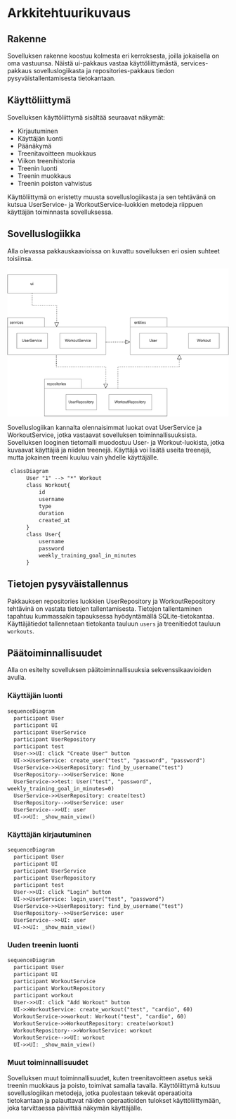 # Arkkitehtuurikuvaus

## Rakenne

Sovelluksen rakenne koostuu kolmesta eri kerroksesta, joilla jokaisella on oma vastuunsa. Näistä ui-pakkaus vastaa käyttöliittymästä, services-pakkaus sovelluslogiikasta ja repositories-pakkaus tiedon pysyväistallentamisesta tietokantaan.

## Käyttöliittymä

Sovelluksen käyttöliittymä sisältää seuraavat näkymät:

- Kirjautuminen
- Käyttäjän luonti
- Päänäkymä
- Treenitavoitteen muokkaus
- Viikon treenihistoria
- Treenin luonti
- Treenin muokkaus
- Treenin poiston vahvistus

Käyttöliittymä on eristetty muusta sovelluslogiikasta ja sen tehtävänä on kutsua UserService- ja WorkoutService-luokkien metodeja riippuen käyttäjän toiminnasta sovelluksessa.

## Sovelluslogiikka

Alla olevassa pakkauskaavioissa on kuvattu sovelluksen eri osien suhteet toisiinsa.

![Pakkauskaavio](kuvat/pakkauskaavio.png)

Sovelluslogiikan kannalta olennaisimmat luokat ovat UserService ja WorkoutService, jotka vastaavat sovelluksen toiminnallisuuksista.
Sovelluksen looginen tietomalli muodostuu User- ja Workout-luokista, jotka kuvaavat käyttäjiä ja niiden treenejä. Käyttäjä voi lisätä useita treenejä, mutta jokainen treeni kuuluu vain yhdelle käyttäjälle.

```mermaid
 classDiagram
      User "1" --> "*" Workout
      class Workout{
          id
          username
          type
          duration
          created_at
      }
      class User{
          username
          password
          weekly_training_goal_in_minutes
      }
```

## Tietojen pysyväistallennus

Pakkauksen repositories luokkien UserRepository ja WorkoutRepository tehtävinä on vastata tietojen tallentamisesta.
Tietojen tallentaminen tapahtuu kummassakin tapauksessa hyödyntämällä SQLite-tietokantaa. Käyttäjätiedot tallennetaan tietokanta tauluun `users` ja treenitiedot tauluun `workouts`.

## Päätoiminnallisuudet

Alla on esitelty sovelluksen päätoiminnallisuuksia sekvenssikaavioiden avulla.

### Käyttäjän luonti

```mermaid
sequenceDiagram
  participant User
  participant UI
  participant UserService
  participant UserRepository
  participant test
  User->>UI: click "Create User" button
  UI->>UserService: create_user("test", "password", "password")
  UserService->>UserRepository: find_by_username("test")
  UserRepository-->>UserService: None
  UserService->>test: User("test", "password", weekly_training_goal_in_minutes=0)
  UserService->>UserRepository: create(test)
  UserRepository-->>UserService: user
  UserService-->>UI: user
  UI->>UI: _show_main_view()
```

### Käyttäjän kirjautuminen

```mermaid
sequenceDiagram
  participant User
  participant UI
  participant UserService
  participant UserRepository
  participant test
  User->>UI: click "Login" button
  UI->>UserService: login_user("test", "password")
  UserService->>UserRepository: find_by_username("test")
  UserRepository-->>UserService: user
  UserService-->>UI: user
  UI->>UI: _show_main_view()
```

### Uuden treenin luonti

```mermaid
sequenceDiagram
  participant User
  participant UI
  participant WorkoutService
  participant WorkoutRepository
  participant workout
  User->>UI: click "Add Workout" button
  UI->>WorkoutService: create_workout("test", "cardio", 60)
  WorkoutService->>workout: Workout("test", "cardio", 60)
  WorkoutService->>WorkoutRepository: create(workout)
  WorkoutRepository-->>WorkoutService: workout
  WorkoutService-->>UI: workout
  UI->>UI: _show_main_view()
```

### Muut toiminnallisuudet

Sovelluksen muut toiminnallisuudet, kuten treenitavoitteen asetus sekä treenin muokkaus ja poisto, toimivat samalla tavalla. Käyttöliittymä kutsuu sovelluslogiikan metodeja, jotka puolestaan tekevät operaatioita tietokantaan ja palauttavat näiden operaatioiden tulokset käyttöliittymään, joka tarvittaessa päivittää näkymän käyttäjälle.
